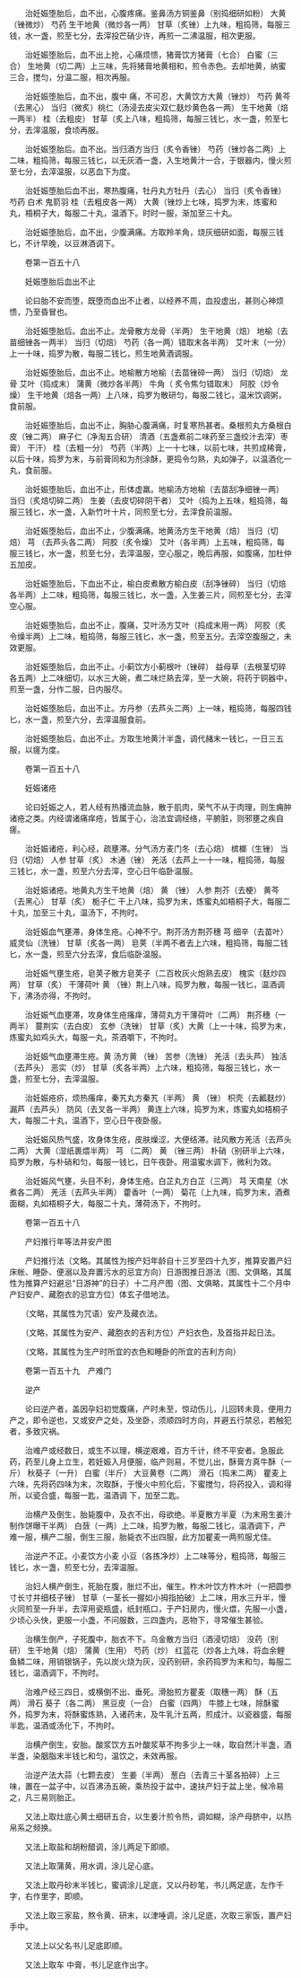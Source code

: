 <!-- { "loadSidebar": true } -->
　　治妊娠堕胎后，血不出，心腹疼痛。鉴鼻汤方铜鉴鼻（别捣细研如粉） 大黄（锉微炒） 芍药 生干地黄（微炒各一两） 甘草（炙锉）上九味，粗捣筛，每服三钱，水一盏，煎至七分，去滓投芒硝少许，再煎一二沸温服，相次更服。

　　治妊娠堕胎后，血不出上抢，心痛烦愦，猪膏饮方猪膏（七合） 白蜜（三合） 生地黄（切二两）上三味，先将猪膏地黄相和，煎令赤色。去却地黄，纳蜜三合，搅匀，分温二服，相次再服。

　　治妊娠堕胎后，血不出，腹中 痛，不可忍，大黄饮方大黄（锉炒） 芍药 黄芩（去黑心） 当归（微炙）桃仁（汤浸去皮尖双仁麸炒黄色各一两） 生干地黄（焙一两半） 桂（去粗皮） 甘草（炙上八味，粗捣筛，每服三钱匕，水一盏，煎至七分，去滓温服，食顷再服。

　　治妊娠堕胎后。血不出。当归酒方当归（炙令香锉） 芍药（锉炒各二两）上二味，粗捣筛，每服三钱匕，以无灰酒一盏，入生地黄汁一合，于银器内，慢火煎至七分，去滓温服，以恶血下为度。

　　治妊娠堕胎后血不出，寒热腹痛，牡丹丸方牡丹（去心） 当归（炙令香锉） 芍药 白术 鬼箭羽 桂（去粗皮各一两） 大黄（锉炒上七味，捣罗为末，炼蜜和丸，梧桐子大，每服二十丸，温酒下。时时一服，渐加至三十丸。

　　治妊娠堕胎后，血不出，少腹满痛。方取羚羊角，烧灰细研如面，每服三钱匕，不计早晚，以豆淋酒调下。

　　卷第一百五十八

　　妊娠堕胎后血出不止

　　论曰胎不安而堕，既堕而血出不止者，以经养不周，血投虚出，甚则心神烦愦，乃至昏冒也。

　　治妊娠堕胎后。血出不止。龙骨散方龙骨（半两） 生干地黄（焙） 地榆（去苗细锉各一两半） 当归（切焙） 芍药（各一两）错取末各半两） 艾叶末（一分）上一十味，捣罗为散，每服二钱匕，煎生地黄酒调服。

　　治妊娠堕胎后，血出不止。地榆散方地榆（去苗锉碎一两） 当归（切焙） 龙骨 艾叶（捣成末） 蒲黄（微炒各半两） 牛角（ 炙令焦匀错取末） 阿胶（炒令燥） 生干地黄（焙各一两）上八味，捣罗为散研匀，每服二钱匕，温米饮调粥，食前服。

　　治妊娠堕胎后，血出不止，胸胁心腹满痛，时复寒热甚者。桑根煎丸方桑根白皮（锉二两） 麻子仁（净淘五合研） 清酒（五盏煮前二味药至三盏绞汁去滓）枣膏） 干汗） 桂（去粗一分） 芍药（半两）上一十七味，以前七味，共煎成稀膏，以后十味，捣罗为末，与前膏同和为剂涂酥，更捣令匀熟，丸如弹子，以温酒化一丸，食前服。

　　治妊娠堕胎后，血出不止，形体虚羸。地榆汤方地榆（去苗刮净细锉一两） 当归（炙焙切碎二两） 生姜（去皮切碎阴干者） 艾叶（捣为上五味，粗捣筛，每服三钱匕，水一盏，入新竹叶十片，同煎至七分，去滓食前温服。

　　治妊娠堕胎后，血出不止，少腹满痛。地黄汤方生干地黄（焙） 当归（切焙） 芎 （去芦头各二两） 阿胶（炙令燥） 艾叶（各半两）上五味，粗捣筛，每服三钱匕，水一盏，煎至七分，去滓温服，空心服之，晚后再服，如腹痛，加杜仲五加皮。

　　治妊娠堕胎后，下血出不止，榆白皮煮散方榆白皮（刮净锉碎） 当归（切焙各半两）上二味，粗捣筛，每服三钱匕，水一盏，入生姜三片，同煎至七分，去滓空心服。

　　治妊娠堕胎后，血出不止，腹痛，艾叶汤方艾叶（捣成末用一两） 阿胶（炙令燥半两）上二味，粗捣筛，每服三钱匕，水一盏，煎至五分。去滓空腹服之，未效更服。

　　治妊娠堕胎后，血出不止。小蓟饮方小蓟根叶（锉碎） 益母草（去根茎切碎各五两）上二味细切，以水三大碗，煮二味烂熟去滓，至一大碗，将药于铜器中，煎至一盏，分作二服，日内服尽。

　　治妊娠堕胎后，血出不止。方丹参（去芦头二两）上一味，粗捣筛，每服四钱匕，水一盏，煎至六分，去滓温服食前。

　　治妊娠堕胎后，血出不止。方取生地黄汁半盏，调代赭末一钱匕，一日三五服，以瘥为度。

　　卷第一百五十八

　　妊娠诸疮

　　论曰妊娠之人，若人经有热播流血脉，散于肌肉，荣气不从于肉理，则生痈肿诸疮之类。内经谓诸痛痒疮，皆属于心，治法宜调经络，平腑脏，则邪壅之疾自瘥。

　　治妊娠诸疮，利心经，疏壅滞。分气汤方麦门冬（去心焙） 槟榔（生锉） 当归（切焙） 人参 甘草（炙） 木通（锉） 羌活（去芦上一十一味，粗捣筛，每服三钱匕，水一盏，煎至六分去滓，空心日午临卧温服。

　　治妊娠诸疮。地黄丸方生干地黄（焙） 黄 （锉） 人参 荆芥（去梗） 黄芩（去黑心） 甘草（炙） 栀子仁 干上八味，捣罗为末，炼蜜丸如梧桐子大，每服二十丸，加至三十丸，温汤下，不拘时。

　　治妊娠血气壅滞，身体生疮。心神不宁。荆芥汤方荆芥穗 芎 细辛（去苗叶） 威灵仙（洗锉） 甘草（炙各一两） 皂荚（半两不者去上六味，粗捣筛，每服二钱匕，水一盏，煎至六分去滓，食后临卧温服。

　　治妊娠气壅生疮，皂荚子散方皂荚子（二百枚灰火炮熟去皮） 槐实（麸炒四两） 甘草（炙） 干薄荷叶 黄 （锉）荆上八味，捣罗为散，每服一钱匕，温酒调下，沸汤亦得，不拘时。

　　治妊娠气血壅滞，攻身体生疮瘙痒，薄荷丸方干薄荷叶（二两） 荆芥穗（一两半） 蔓荆实（去白皮） 玄参（洗锉） 甘草（炙）大黄（上一十味，捣罗为末，炼蜜丸如鸡头大，每服一丸，茶酒嚼下，不拘时。

　　治妊娠气血壅滞生疮。黄 汤方黄 （锉） 苦参（洗锉） 羌活（去头芦） 独活（去芦头） 恶实（炒） 甘草（炙各半两）上六味，粗捣筛，每服三钱匕，水一盏，煎至七分，去滓温服。

　　治妊娠疮疥，烦热瘙痒，秦艽丸方秦艽（半两） 黄 （锉） 枳壳（去瓤麸炒） 漏芦（去芦头） 防风（去叉各一半两） 黄连上六味，捣罗为末，炼蜜丸如梧桐子大，每服二十丸，温酒下，空心日午夜卧服。

　　治妊娠风热气盛，攻身体生疮，皮肤燥涩，大便结滞。祛风散方羌活（去芦头二两） 大黄（湿纸裹煨半两） 芎 （二两） 黄 （锉三两） 朴硝（别研半上六味，捣罗为散，与朴硝和匀，每服一钱匕，日午夜卧。用温蜜水调下，微利为效。

　　治妊娠风气壅，头目不利，身体生疮。白芷丸方白芷（三两） 芎 天南星（水煮各二两） 羌活（去芦头半两） 藿香叶（一两） 菊花（上九味，捣罗为末，酒煮面糊，丸如梧桐子大，每服二十丸，薄荷汤下，不拘时。

　　卷第一百五十八

　　产妇推行年等法并安产图

　　产妇推行法（文略。其属性为按产妇年龄自十三岁至四十九岁，推算安置产妇床帐、睡卧、便溺以及弃置污水的忌宜方向）日游图推日游法（图、文俱略，其属性为推算产妇避忌“日游神”的日子）十二月产图（图、文俱略，其属性十二个月中产妇安产、藏胞衣的忌宜方位）体玄子借地法。

　　（文略，其属性为咒语）安产及藏衣法。

　　（文略，其属性为安产、藏胞衣的吉利方位）产妇衣色，及首指并起日法。

　　（文略，其属性为生产时所宜的衣色和睡卧的所宜的吉利方向）

　　卷第一百五十九　产难门

　　逆产

　　论曰逆产者，盖因孕妇初觉腹痛，产时未至，惊动伤儿，儿回转未竟，便用力产之，即令逆也，又或安产之处，及坐卧，须顺四时方向，并避五行禁忌，若触犯者，多致灾祸。

　　治难产或经数日，或生不以理，横逆艰难，百方千计，终不平安者。急服此药，药至儿身上立生，若妊娠入月便服，临产则易，不觉儿出，酥膏方真牛酥（一斤） 秋葵子（一升） 白蜜（半斤） 大豆黄卷（二两） 滑石（捣末二两） 瞿麦上六味，先将药四味为末，次取酥，于慢火中煎化后，下蜜搅匀，将药投入，调和得所，以瓷合盛，每服一匙，温酒调 下，加至二匙。

　　治横产及倒生，胎毙腹中，及衣不出，母欲绝。半夏散方半夏（为末用生姜汁制作饼曝干半两） 白蔹（一两）上二味，捣罗为散，每服二钱匕，温酒调下，产难一服，横产二服，倒生三服，胎毙衣不出四服，此方加瞿麦一两煎服尤佳。

　　治逆产不正。小麦饮方小麦 小豆（各拣净炒）上二味等分，粗捣筛，每服三钱匕，水一盏，煎至七分，去滓温服。

　　治妇人横产倒生，死胎在腹，胀烂不出，催生。柞木叶饮方柞木叶（一把圆参寸长寸并细枝子锉） 甘草（一茎长一握如小拇指拍破）上二味，用水三升半，慢火同煎至一升半，去滓用瓷瓶盛，纸封瓶口，于产妇房内，慢火煨，先服一小盏，少顷心头快，更服一小盏，不问服数，三四盏内，恶物下，寻常催生甚验。

　　治横生倒产，子死腹中，胎衣不下。乌金散方当归（酒浸切焙） 没药（别研） 生干地黄（焙） 蒲黄（生用） 芍药（炒） 红蓝花（炒各上九味，将血余鲤鱼鳞二味，用销银锅子，先以炭火烧为灰，没药别研，余药捣罗为末和匀，每服二钱匕，温酒调下，不拘时。

　　治难产经三四日，或横倒不出、垂死。滑胎煎方瞿麦（取穗一两） 酥（五两） 滑石 葵子（各二两） 黑豆皮（一合） 白蜜（四两） 牛膝上七味，除酥蜜外，捣罗为末，将酥蜜炼熟，入诸药末，及牛乳汁五两，煎成汁。以瓷器盛，每服半匙，温酒或汤化下，不拘时。

　　治横产倒生，安胎。酸浆饮方五叶酸浆草不拘多少上一味，取自然汁半盏，酒半盏，染胭脂末半钱匕和匀，温饮之，未效再服。

　　治逆产法大蒜（七颗去皮） 生姜（半两） 葱白（去青三十茎各拍碎）上三味，置在一盆子中，以百沸汤五碗，乘热投于盆中，速扶产妇于盆上坐，候冷易之，凡三易则胎正。

　　又法上取灶底心黄土细研五合，以生姜汁煎令热，调如糊，涂产母脐中，以热帛系之频换。

　　又法上取盐和胡粉醋调，涂儿两足下即顺。

　　又法上取蒲黄，用水调，涂儿足心底。

　　又法上取丹砂末半钱匕，蜜调涂儿足底，又以丹砂笔，书儿两足底，左作千字，右作里字，即顺。

　　又法上取三家盐，熬令黄、研末，以津唾调，涂儿足底，次取三家饭，置产妇手中。

　　又法上以父名书儿足底即顺。

　　又法上取车 中膏，书儿足底作出字。

